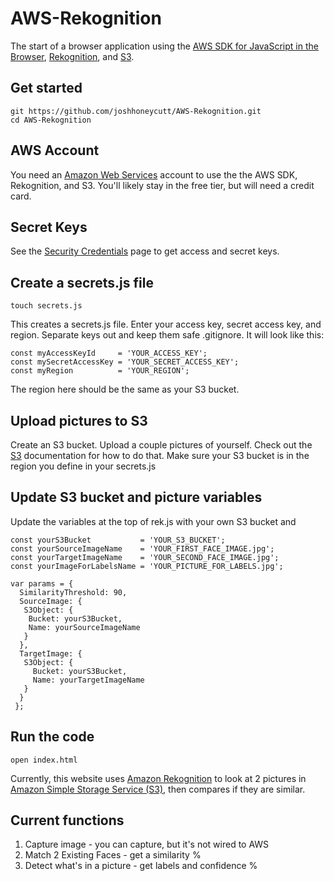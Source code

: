 # AWS-Rekognition

The start of a browser application using the [AWS SDK for JavaScript in the Browser](https://aws.amazon.com/sdk-for-browser/), [Rekognition](https://aws.amazon.com/rekognition/), and [S3](http://aws.amazon.com/s3).

## Get started

    git https://github.com/joshhoneycutt/AWS-Rekognition.git
    cd AWS-Rekognition

## AWS Account

You need an [Amazon Web Services](https://aws.amazon.com/console/) account to use the the AWS SDK, Rekognition, and S3. You'll likely stay in the free tier, but will need a credit card.

## Secret Keys

See the [Security Credentials](http://aws.amazon.com/security-credentials) page to get access and secret keys.

## Create a secrets.js file

    touch secrets.js

This creates a secrets.js file. Enter your access key, secret access key, and region. Separate keys out and keep them safe .gitignore. It will look like this:

	const myAccessKeyId     = 'YOUR_ACCESS_KEY';
	const mySecretAccessKey = 'YOUR_SECRET_ACCESS_KEY';
	const myRegion          = 'YOUR_REGION';

The region here should be the same as your S3 bucket.

## Upload pictures to S3

Create an S3 bucket. Upload a couple pictures of yourself. Check out the [S3](http://aws.amazon.com/s3) documentation for how to do that. Make sure your S3 bucket is in the region you define in your secrets.js

## Update S3 bucket and picture variables

Update the variables at the top of rek.js with your own S3 bucket and 

	const yourS3Bucket           = 'YOUR_S3_BUCKET';
	const yourSourceImageName    = 'YOUR_FIRST_FACE_IMAGE.jpg';
	const yourTargetImageName    = 'YOUR_SECOND_FACE_IMAGE.jpg';
	const yourImageForLabelsName = 'YOUR_PICTURE_FOR_LABELS.jpg';

	var params = {
	  SimilarityThreshold: 90,
	  SourceImage: {
	   S3Object: {
	    Bucket: yourS3Bucket,
	    Name: yourSourceImageName
	   }
	  },
	  TargetImage: {
	   S3Object: {
	     Bucket: yourS3Bucket,
	     Name: yourTargetImageName
	   }
	  }
	 };


## Run the code 

	open index.html

Currently, this website uses [Amazon Rekognition](https://aws.amazon.com/rekognition/) to look at 2 pictures in [Amazon Simple Storage Service (S3)](http://aws.amazon.com/s3), then compares if they are similar.

## Current functions

1. Capture image - you can capture, but it's not wired to AWS
2. Match 2 Existing Faces - get a similarity %
3. Detect what's in a picture - get labels and confidence %
